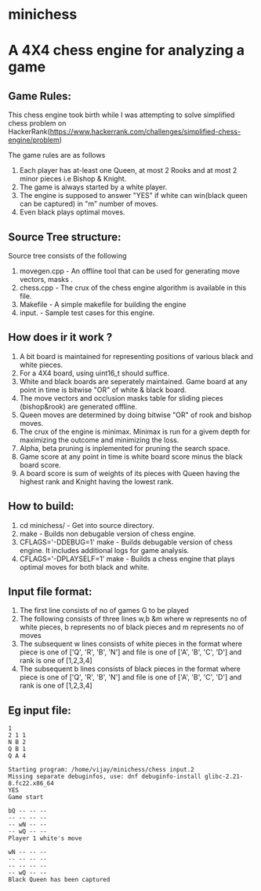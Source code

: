# minichess

A 4X4 chess engine for analyzing a game
================================================================

Game Rules:
-----------
This chess engine took birth while I was attempting to solve simplified chess problem on HackerRank(https://www.hackerrank.com/challenges/simplified-chess-engine/problem)

The game rules are as follows
1) Each player has at-least one Queen, at most 2 Rooks and at most 2 minor pieces i.e Bishop & Knight.
2) The game is always started by a white player.
3) The engine is supposed to answer "YES" if white can win(black queen can be captured) in "m" number of moves.
4) Even black plays optimal moves.

Source Tree structure:
---------------------
Source tree consists of the following
 1) movegen.cpp - An offline tool that can be used for generating move vectors, masks .
 2) chess.cpp - The crux of the chess engine algorithm is available in this file.
 3) Makefile - A simple makefile for building the engine
 4) input.<files> - Sample test cases for this engine.

How does ir it work ?
---------------------
 1) A bit board is maintained for representing positions of various black and white pieces.
 2) For a 4X4 board, using uint16_t should suffice. 
 3) White and black boards are seperately maintained. Game board at any point in time is bitwise "OR" of white & black board.
 4) The move vectors and occlusion masks table for sliding pieces (bishop&rook) are generated offline.
 5) Queen moves are determined by doing bitwise "OR" of rook and bishop moves.
 6) The crux of the engine is minimax. Minimax is run for a givem depth for maximizing the outcome and minimizing the loss.
 7) Alpha, beta pruning is inplemented for pruning the search space.
 8) Game score at any point in time is white board score minus the black board score.
 9) A board score is sum of weights of its pieces with Queen having the highest rank and Knight having the lowest rank.
 
How to build:
------------
 1) cd minichess/ - Get into source directory.
 2) make - Builds non debugable version of chess engine.
 3) CFLAGS='-DDEBUG=1' make - Builds debugable version of chess engine. It includes additional logs for game analysis.
 4) CFLAGS='-DPLAYSELF=1' make - Builds a chess engine that plays optimal moves for both black and white.

Input file format:
------------------
1) The first line consists of no of games G to be played
2) The following consists of three lines w,b &m where w represents no of white pieces, b represents no of black pieces and m represents no of moves
3) The subsequent w lines consists of white pieces in the format <piece> <file> <rank> where piece is one of ['Q', 'R', 'B', 'N'] and file is one of ['A', 'B', 'C', 'D'] and rank is one of [1,2,3,4]
4) The subsequent b lines consists of black pieces in the format <piece> <file> <rank> where piece is one of ['Q', 'R', 'B', 'N'] and file is one of ['A', 'B', 'C', 'D'] and rank is one of [1,2,3,4]

Eg input file:
--------------
```
1
2 1 1
N B 2
Q B 1
Q A 4

Starting program: /home/vijay/minichess/chess input.2
Missing separate debuginfos, use: dnf debuginfo-install glibc-2.21-8.fc22.x86_64
YES
Game start

bQ -- -- --
-- -- -- --
-- wN -- --
-- wQ -- --
Player 1 white's move

wN -- -- --
-- -- -- --
-- -- -- --
-- wQ -- --
Black Queen has been captured
```
